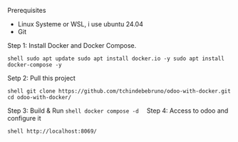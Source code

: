 Prerequisites

  - Linux Systeme or WSL, i use ubuntu 24.04
  - Git
  
Step 1: Install Docker and Docker Compose.

  ``shell
  sudo apt update
  sudo apt install docker.io -y
  sudo apt install docker-compose -y``

Setp 2: Pull this project

``shell
  git clone https://github.com/tchindebebruno/odoo-with-docker.git
  cd odoo-with-docker/
  ``

Step 3: Build & Run
  ``shell
  docker compose -d 
  ``
Step 4: Access to odoo and configure it

  ``shell
  http://localhost:8069/
  ``
